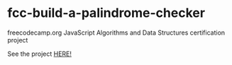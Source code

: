 # fcc-build-a-palindrome-checker
freecodecamp.org JavaScript Algorithms and Data Structures certification project

See the project <a href="https://jacob-diedwardo.github.io/fcc-build-a-palindrome-checker/">HERE!</a>